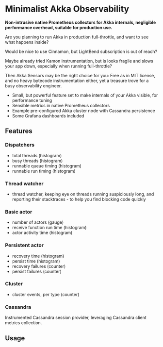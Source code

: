 # Minimalist Akka Observability

**Non-intrusive native Prometheus collectors for Akka internals, negligible performance overhead, suitable for production use.**

Are you planning to run Akka in production full-throttle, and want to see what happens inside? 

Would be nice to use Cinnamon, but LightBend subscription is out of reach? 

Maybe already tried Kamon instrumentation, but is looks fragile and slows your app down, especially when running full-throttle?

Then Akka Sensors may be the right choice for you: Free as in MIT license, and no heavy bytecode instrumentation either, yet a treasure trove for a busy observability engineer.

- Small, but powerful feature set to make internals of your Akka visible, for performance tuning
- Sensible metrics in native Prometheus collectors
- Example pre-configured Akka cluster node with Cassandra persistence
- Some Grafana dashboards included

## Features

###  Dispatchers 
 - total threads (histogram) 
 - busy threads (histogram)
 - runnable queue timing (histogram) 
 - runnable run timing (histogram)

### Thread watcher
 - thread watcher, keeping eye on threads running suspiciously long, and reporting their stacktraces - to help you find blocking code quickly 

### Basic actor
 - number of actors (gauge)
 - receive function run time (histogram)
 - actor activity time (histogram)

### Persistent actor
 - recovery time (histogram)
 - persist time (histogram)
 - recovery failures (counter)
 - persist failures (counter)

### Cluster
 - cluster events, per type (counter)

### Cassandra
Instrumented Cassandra session provider, leveraging Cassandra client metrics collection.

## Usage
```

```
